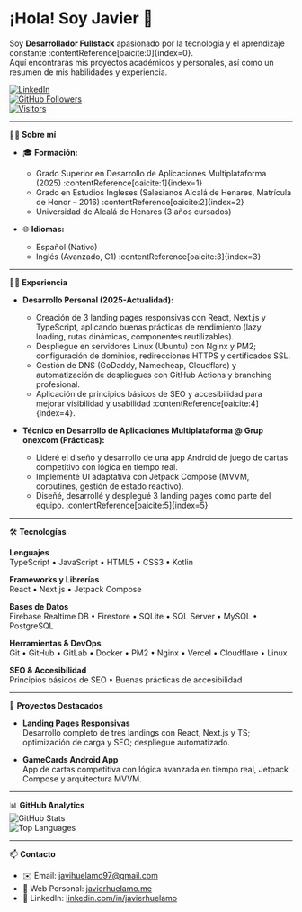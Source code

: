 # ¡Hola! Soy Javier 👋

Soy **Desarrollador Fullstack** apasionado por la tecnología y el aprendizaje constante :contentReference[oaicite:0]{index=0}.  
Aquí encontrarás mis proyectos académicos y personales, así como un resumen de mis habilidades y experiencia.

[![LinkedIn](https://img.shields.io/badge/LinkedIn-Javier-blue)](https://www.linkedin.com/in/javier-huélamo-gracia-b84919260)  
[![GitHub Followers](https://img.shields.io/github/followers/javihuelamo?label=Followers&style=social)](https://github.com/javihuelamo)  
[![Visitors](https://visitor-badge.laobi.icu/badge?page_id=javihuelamo.profile)](https://github.com/javihuelamo)  

---

🙋‍♂️ **Sobre mí**  
- 🎓 **Formación:**  
  - Grado Superior en Desarrollo de Aplicaciones Multiplataforma (2025) :contentReference[oaicite:1]{index=1}  
  - Grado en Estudios Ingleses (Salesianos Alcalá de Henares, Matrícula de Honor – 2016) :contentReference[oaicite:2]{index=2}  
  - Universidad de Alcalá de Henares (3 años cursados)  

- 🌐 **Idiomas:**  
  - Español (Nativo)  
  - Inglés (Avanzado, C1) :contentReference[oaicite:3]{index=3}  

---

🧑‍💻 **Experiencia**  
- **Desarrollo Personal (2025-Actualidad):**  
  - Creación de 3 landing pages responsivas con React, Next.js y TypeScript, aplicando buenas prácticas de rendimiento (lazy loading, rutas dinámicas, componentes reutilizables).  
  - Despliegue en servidores Linux (Ubuntu) con Nginx y PM2; configuración de dominios, redirecciones HTTPS y certificados SSL.  
  - Gestión de DNS (GoDaddy, Namecheap, Cloudflare) y automatización de despliegues con GitHub Actions y branching profesional.  
  - Aplicación de principios básicos de SEO y accesibilidad para mejorar visibilidad y usabilidad :contentReference[oaicite:4]{index=4}.  

- **Técnico en Desarrollo de Aplicaciones Multiplataforma @ Grup onexcom (Prácticas):**  
  - Lideré el diseño y desarrollo de una app Android de juego de cartas competitivo con lógica en tiempo real.  
  - Implementé UI adaptativa con Jetpack Compose (MVVM, coroutines, gestión de estado reactivo).  
  - Diseñé, desarrollé y desplegué 3 landing pages como parte del equipo. :contentReference[oaicite:5]{index=5}  

---

🛠️ **Tecnologías**  

**Lenguajes**  
TypeScript • JavaScript • HTML5 • CSS3 • Kotlin


**Frameworks y Librerías**  
React • Next.js • Jetpack Compose


**Bases de Datos**  
Firebase Realtime DB • Firestore • SQLite • SQL Server • MySQL • PostgreSQL


**Herramientas & DevOps**  
Git • GitHub • GitLab • Docker • PM2 • Nginx • Vercel • Cloudflare • Linux


**SEO & Accesibilidad**  
Principios básicos de SEO • Buenas prácticas de accesibilidad


---

🧩 **Proyectos Destacados**  

- **Landing Pages Responsivas**  
  Desarrollo completo de tres landings con React, Next.js y TS; optimización de carga y SEO; despliegue automatizado.  

- **GameCards Android App**  
  App de cartas competitiva con lógica avanzada en tiempo real, Jetpack Compose y arquitectura MVVM.  

---

📊 **GitHub Analytics**  
![GitHub Stats](https://github-readme-stats.vercel.app/api?username=javihuelamo&show_icons=true&theme=default)  
![Top Languages](https://github-readme-stats.vercel.app/api/top-langs/?username=javihuelamo&layout=compact)  

---

📫 **Contacto**  
- ✉️ Email: [javihuelamo97@gmail.com](mailto:javihuelamo97@gmail.com)  
- 🔗 Web Personal: [javierhuelamo.me](https://javierhuelamo.me)  
- 💼 LinkedIn: [linkedin.com/in/javierhuelamo](https://www.linkedin.com/in/javierhuelamo)  
